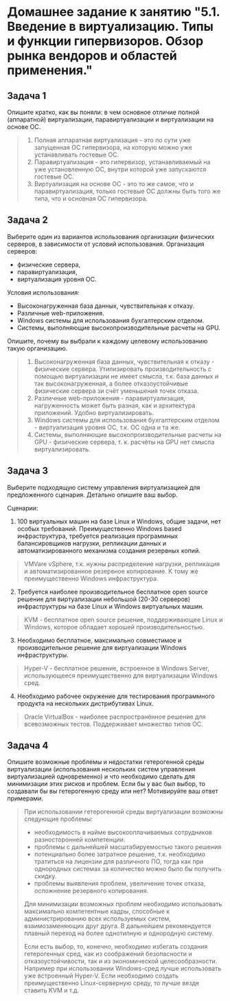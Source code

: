 
# Домашнее задание к занятию "5.1. Введение в виртуализацию. Типы и функции гипервизоров. Обзор рынка вендоров и областей применения."

## Задача 1

Опишите кратко, как вы поняли: в чем основное отличие полной (аппаратной) виртуализации, паравиртуализации и виртуализации на основе ОС.

>1. Полная аппаратная виртуализация - это по сути уже запущенная ОС гипервизора, на которую можно уже устанавливать гостевые ОС.
>2. Паравиртуализация - это гипервизор, устанавливаемый на уже установленную ОС, внутри которой уже запускаются гостевые ОС.
>3. Виртуализация на основе ОС - это то же самое, что и паравиртуализация, только гостевые ОС должны быть того же типа, что и основная ОС гипервизора.

## Задача 2

Выберите один из вариантов использования организации физических серверов, в зависимости от условий использования.
Организация серверов:
- физические сервера,
- паравиртуализация,
- виртуализация уровня ОС.

Условия использования:
- Высоконагруженная база данных, чувствительная к отказу.
- Различные web-приложения.
- Windows системы для использования бухгалтерским отделом.
- Системы, выполняющие высокопроизводительные расчеты на GPU.

Опишите, почему вы выбрали к каждому целевому использованию такую организацию.

>1) Высоконагруженная база данных, чувствительная к отказу - физические сервера. Утилизировать производительность с помощью виртуализации не имеет смысла, т.к. база данных и так высоконагруженная, а более отказоустойчивые физические сервера зи счёт уменьшения точек отказа.
>2) Различные web-приложения - паравиртуализация, нагруженность может быть разная, как и архитектура приложений. Удобно виртуализировать.
>3) Windows системы для использования бухгалтерским отделом - виртуализация уровня ОС, т.к. ОС одна и та же.
>4) Системы, выполняющие высокопроизводительные расчеты на GPU - физические сервера, т. к. расчёты на GPU нет смысла виртуализировать.

## Задача 3

Выберите подходящую систему управления виртуализацией для предложенного сценария. Детально опишите ваш выбор.

Сценарии:

1. 100 виртуальных машин на базе Linux и Windows, общие задачи, нет особых требований. Преимущественно Windows based инфраструктура, требуется реализация программных балансировщиков нагрузки, репликации данных и автоматизированного механизма создания резервных копий.
> VMVare vSphere, т.к. нужны распределение нагрузки, репликация и автоматизированное резервное копирование. К тому же преимущественно Windows инфраструктура.

2. Требуется наиболее производительное бесплатное open source решение для виртуализации небольшой (20-30 серверов) инфраструктуры на базе Linux и Windows виртуальных машин.
> KVM - бесплатное open source решение, поддерживающее Linux и Windows, которое обладает хорошей производительностью.

3. Необходимо бесплатное, максимально совместимое и производительное решение для виртуализации Windows инфраструктуры.
> Hyper-V - бесплатное решение, встроенное в Windows Server, использующееся преимущественно для виртуализации Windows сред.
> 
4. Необходимо рабочее окружение для тестирования программного продукта на нескольких дистрибутивах Linux.
> Oracle VirtualBox - наиболее распространённое решение для всевозможных тестов. Поддерживает множество типов ОС.

## Задача 4

Опишите возможные проблемы и недостатки гетерогенной среды виртуализации (использования нескольких систем управления виртуализацией одновременно) и что необходимо сделать для минимизации этих рисков и проблем. Если бы у вас был выбор, то создавали бы вы гетерогенную среду или нет? Мотивируйте ваш ответ примерами.
> При использовании гетерогенной среды виртуализации возможны следующие проблемы:
>- необходимость в найме высокооплачиваемых сотрудников разносторонней компетенции.
>- проблемы с дальнейшей масштабируемостью такого решения
>- потенциально более затратное решение, т.к. необходимо тратиться на лицензии для различного ПО, тогда как при однородных системах за количество можно было бы получить скидку.
>- проблемы выявления проблем, увеличение точек отказа, осложнение резервного копирования.
>
> Для минимизации возможных проблем необходимо использовать максимально компетентные кадры, способные к администрированию всех используемых систем, взаимозаменяющих друг друга. В дальнейшем рекомендуется плавный переход на более однотипную и однородную систему.
> 
> Если есть выбор, то, конечно, необходимо избегать создания гетерогенных сред, как из соображений безопасности и отказоустойчивости, так и из экономической целесообразности. Например при использовании Windows-сред лучше использовать уже встроенный Hyper-V. Если необходимо создать преимущественно Linux-серверную среду, то лучше везде ставить KVM и т.д.
